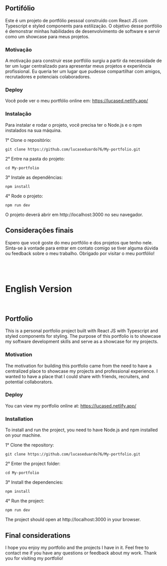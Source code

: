 ## Portifólio

Este é um projeto de portfólio pessoal construído com React JS com Typescript e styled components para estilização. O objetivo desse portfólio é demonstrar minhas habilidades de desenvolvimento de software e servir como um showcase para meus projetos.

### Motivação

A motivação para construir esse portfólio surgiu a partir da necessidade de ter um lugar centralizado para apresentar meus projetos e experiência profissional. Eu queria ter um lugar que pudesse compartilhar com amigos, recrutadores e potenciais colaboradores.

### Deploy

Você pode ver o meu portfólio online em: https://lucased.netlify.app/

### Instalação

Para instalar e rodar o projeto, você precisa ter o Node.js e o npm instalados na sua máquina.

1° Clone o repositório:

``git clone https://github.com/lucaseduardo76/My-portfolio.git``

2° Entre na pasta do projeto:

``cd My-portfolio``

3° Instale as dependências:

``npm install``

4° Rode o projeto:

``npm run dev``

O projeto deverá abrir em http://localhost:3000 no seu navegador.

## Considerações finais

Espero que você goste do meu portfólio e dos projetos que tenho nele. Sinta-se à vontade para entrar em contato comigo se tiver alguma dúvida ou feedback sobre o meu trabalho. Obrigado por visitar o meu portfólio!

<br> <br>
# English Version
<br>  


## Portfolio
This is a personal portfolio project built with React JS with Typescript and styled components for styling. The purpose of this portfolio is to showcase my software development skills and serve as a showcase for my projects.

### Motivation
The motivation for building this portfolio came from the need to have a centralized place to showcase my projects and professional experience. I wanted to have a place that I could share with friends, recruiters, and potential collaborators.

### Deploy
You can view my portfolio online at: https://lucased.netlify.app/

### Installation
To install and run the project, you need to have Node.js and npm installed on your machine.

1° Clone the repository:

``git clone https://github.com/lucaseduardo76/My-portfolio.git``

2° Enter the project folder:

``cd My-portfolio``

3° Install the dependencies:

``npm install``

4° Run the project:

``npm run dev``

The project should open at http://localhost:3000 in your browser.

## Final considerations

I hope you enjoy my portfolio and the projects I have in it. Feel free to contact me if you have any questions or feedback about my work. Thank you for visiting my portfolio!
